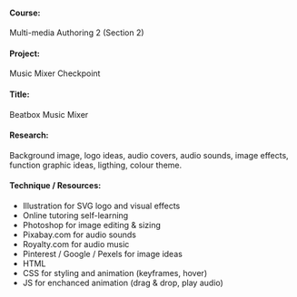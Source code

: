 #### Course:
Multi-media Authoring 2 (Section 2)

#### Project:
Music Mixer Checkpoint

#### Title:
Beatbox Music Mixer

#### Research:
Background image, logo ideas, audio covers, audio sounds, image effects, function graphic ideas, ligthing, colour theme.

#### Technique / Resources:
- Illustration for SVG logo and visual effects
- Online tutoring self-learning
- Photoshop for image editing & sizing
- Pixabay.com for audio sounds
- Royalty.com for audio music
- Pinterest / Google / Pexels for image ideas
- HTML
- CSS for styling and animation (keyframes, hover)
- JS for enchanced animation (drag & drop, play audio)